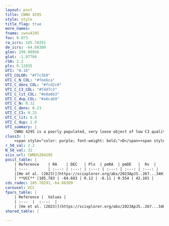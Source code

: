 ```yaml
---
layout: post
title: CWNU 4295
style: style
title_flag: true
more_names: 
fname: cwnu4295
fov: 0.073
ra_icrs: 185.78291
de_icrs: -64.68309
glon: 299.90956
glat: -1.97704
r50: 2.2
plx: 0.12035
UTI: "0.16"
UTI_COLOR: "#f7c3b9"
UTI_C_N_COL: "#fee6ca"
UTI_C_dens_COL: "#fcd2c0"
UTI_C_C3_COL: "#fdd7c3"
UTI_C_lit_COL: "#e0a6b3"
UTI_C_dup_COL: "#a6cab9"
UTI_C_N: 0.32
UTI_C_dens: 0.23
UTI_C_C3: 0.25
UTI_C_lit: 0.0
UTI_C_dup: 1.0
UTI_summary: |
    CWNU 4295 is a poorly populated, very loose object of low C3 quality. It was recently reported in the literature.
class3: |
    <span style="color: purple; font-weight: bold;">D</span><span style="color: #FFC300; font-weight: bold;">B</span>
r_50_val: 2.2
N_50_val: 32
scix_url: CWNU%204295
posit_table: |
    | Reference    | RA    | DEC   | Plx  | pmRA  | pmDE   |  Rv  |
    | :---         | :---: | :---: | :---: | :---: | :---: | :---: |
    |[He et al. (2023)](https://scixplorer.org/abs/2023ApJS..267...34H) | 185.786 | -64.672 | 0.141 | -6.1 | 0.564 | -- |
    | **UCC** |185.783 | -64.683 | 0.12 | -6.11 | 0.554 | 42.101 | 
cds_radec: 185.78291,-64.68309
carousel: UCC
fpars_table: |
    | Reference |  Values |
    | :---  |  :---:  |
    | [He et al. (2023)](https://scixplorer.org/abs/2023ApJS..267...34H) | `A0=2.55, m-M=13.65, logA=9.2` |
shared_table: |
    
---
```

